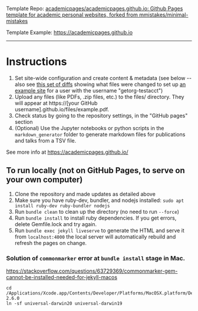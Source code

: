 
Template Repo: [academicpages/academicpages.github.io: Github Pages template for academic personal websites, forked from mmistakes/minimal-mistakes](https://github.com/academicpages/academicpages.github.io)

Template Example: https://academicpages.github.io

---

# Instructions

1. Set site-wide configuration and create content & metadata (see below -- also see [this set of diffs](http://archive.is/3TPas) showing what files were changed to set up [an example site](https://getorg-testacct.github.io) for a user with the username "getorg-testacct")
1. Upload any files (like PDFs, .zip files, etc.) to the files/ directory. They will appear at https://[your GitHub username].github.io/files/example.pdf.
1. Check status by going to the repository settings, in the "GitHub pages" section
1. (Optional) Use the Jupyter notebooks or python scripts in the `markdown_generator` folder to generate markdown files for publications and talks from a TSV file.

See more info at https://academicpages.github.io/

## To run locally (not on GitHub Pages, to serve on your own computer)

1. Clone the repository and made updates as detailed above
1. Make sure you have ruby-dev, bundler, and nodejs installed: `sudo apt install ruby-dev ruby-bundler nodejs`
1. Run `bundle clean` to clean up the directory (no need to run `--force`)
1. Run `bundle install` to install ruby dependencies. If you get errors, delete Gemfile.lock and try again.
1. Run `bundle exec jekyll liveserve` to generate the HTML and serve it from `localhost:4000` the local server will automatically rebuild and refresh the pages on change.

### Solution of `commonmarker` error at `bundle install` stage in Mac.

https://stackoverflow.com/questions/63729369/commonmarker-gem-cannot-be-installed-needed-for-jekyll-macos

```
cd /Applications/Xcode.app/Contents/Developer/Platforms/MacOSX.platform/Developer/SDKs/MacOSX11.1.sdk/System/Library/Frameworks/Ruby.framework/Versions/2.6/usr/include/ruby-2.6.0
ln -sf universal-darwin20 universal-darwin19
```

